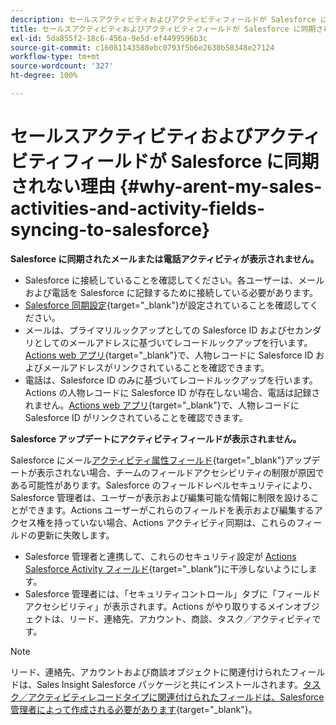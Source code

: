 ```yaml
---
description: セールスアクティビティおよびアクティビティフィールドが Salesforce に同期されない理由- Marketo ドキュメント - 製品ドキュメント
title: セールスアクティビティおよびアクティビティフィールドが Salesforce に同期されない理由
exl-id: 5da855f2-18c6-456a-9e5d-ef4499596b3c
source-git-commit: c16081143588ebc0793f5b6e2630b58348e27124
workflow-type: tm+mt
source-wordcount: '327'
ht-degree: 100%

---
```


# セールスアクティビティおよびアクティビティフィールドが Salesforce に同期されない理由 {#why-arent-my-sales-activities-and-activity-fields-syncing-to-salesforce}

**Salesforce に同期されたメールまたは電話アクティビティが表示されません。**

* Salesforce に接続していることを確認してください。各ユーザーは、メールおよび電話を Salesforce に記録するために接続している必要があります。
* [Salesforce 同期設定](/help/marketo/product-docs/marketo-sales-insight/actions/crm/salesforce-integration/sync-sales-activities-to-salesforce.md){target="_blank"}が設定されていることを確認してください。
* メールは、プライマリルックアップとしての Salesforce ID およびセカンダリとしてのメールアドレスに基づいてレコードルックアップを行います。[Actions web アプリ](https://toutapp.com/next#command_center){target="_blank"}で、人物レコードに Salesforce ID およびメールアドレスがリンクされていることを確認できます。
* 電話は、Salesforce ID のみに基づいてレコードルックアップを行います。Actions の人物レコードに Salesforce ID が存在しない場合、電話は記録されません。[Actions web アプリ](https://toutapp.com/next#command_center){target="_blank"}で、人物レコードに Salesforce ID がリンクされていることを確認できます。

**Salesforce アップデートにアクティビティフィールドが表示されません。**

Salesforce にメール[アクティビティ属性フィールド](/help/marketo/product-docs/marketo-sales-insight/actions/crm/salesforce-package-configuration/logging-sales-activity-attributes-to-salesforce.md){target="_blank"}アップデートが表示されない場合、チームのフィールドアクセシビリティの制限が原因である可能性があります。Salesforce のフィールドレベルセキュリティにより、Salesforce 管理者は、ユーザーが表示および編集可能な情報に制限を設けることができます。Actions ユーザーがこれらのフィールドを表示および編集するアクセス権を持っていない場合、Actions アクティビティ同期は、これらのフィールドの更新に失敗します。

* Salesforce 管理者と連携して、これらのセキュリティ設定が [Actions Salesforce Activity フィールド](/help/marketo/product-docs/marketo-sales-insight/actions/crm/salesforce-package-configuration/logging-sales-activity-attributes-to-salesforce.md){target="_blank"}に干渉しないようにします。
* Salesforce 管理者には、「セキュリティコントロール」タブに「フィールドアクセシビリティ」が表示されます。Actions がやり取りするメインオブジェクトは、リード、連絡先、アカウント、商談、タスク／アクティビティです。

>[!NOTE]
>
>リード、連絡先、アカウントおよび商談オブジェクトに関連付けられたフィールドは、Sales Insight Salesforce パッケージと共にインストールされます。[タスク／アクティビティレコードタイプに関連付けられたフィールドは、Salesforce 管理者によって作成される必要があります](/help/marketo/product-docs/marketo-sales-insight/actions/crm/salesforce-package-configuration/logging-sales-activity-attributes-to-salesforce.md){target="_blank"}。
